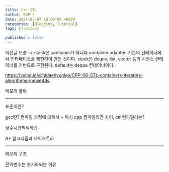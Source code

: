 ```yaml
---
title: C++ STL
author: RePro
date: 2024-05-07 10:00:00 +0900
categories: [Blogging, Tutorial]
tags: [favicon]

published : false
---
```


이전글 보충 -> stack은 container가 아니라 container adapter. 기존의 컨테이너에서 인터페이스를 제한하여 만든 것이다.
stack은 deque, list, vector 등의 시퀀스 컨테이너를 기반으로 구현된다. default는 deque 컨테이너이다.

https://velog.io/@hidaehyunlee/CPP-08-STL-containers-iterators-algorithms-inmxe4ds


메모리 풀링

---

표준이란?


gcc란? 컴파일 과정에 대해서 + 파싱
cpp 컴파일러간 차이, c# 컴파일러는?



상수시간최적화란


A* 알고리즘과 다익스트라


---

메모리 구조

전역변수는 초기화되는 이유
